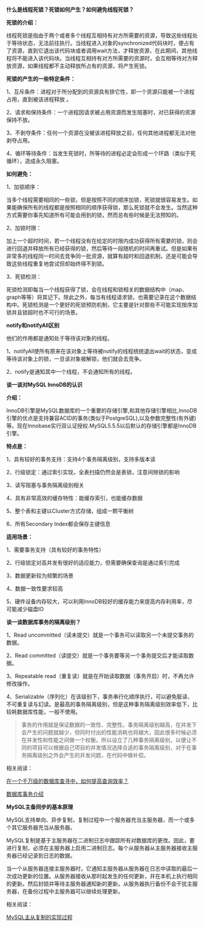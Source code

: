 **什么是线程死锁？死锁如何产生？如何避免线程死锁？**



**死锁的介绍：**



线程死锁是指由于两个或者多个线程互相持有对方所需要的资源，导致这些线程处于等待状态，无法前往执行。当线程进入对象的synchronized代码块时，便占有了资源，直到它退出该代码块或者调用wait方法，才释放资源，在此期间，其他线程将不能进入该代码块。当线程互相持有对方所需要的资源时，会互相等待对方释放资源，如果线程都不主动释放所占有的资源，将产生死锁。



**死锁的产生的一些特定条件：**



1、互斥条件：进程对于所分配到的资源具有排它性，即一个资源只能被一个进程占用，直到被该进程释放 。



2、请求和保持条件：一个进程因请求被占用资源而发生阻塞时，对已获得的资源保持不放。 



3、不剥夺条件：任何一个资源在没被该进程释放之前，任何其他进程都无法对他剥夺占用。



4、循环等待条件：当发生死锁时，所等待的进程必定会形成一个环路（类似于死循环），造成永久阻塞。



**如何避免：**



1、加锁顺序：

当多个线程需要相同的一些锁，但是按照不同的顺序加锁，死锁就很容易发生。如果能确保所有的线程都是按照相同的顺序获得锁，那么死锁就不会发生。当然这种方式需要你事先知道所有可能会用到的锁，然而总有些时候是无法预知的。



2、加锁时限：

加上一个超时时间，若一个线程没有在给定的时限内成功获得所有需要的锁，则会进行回退并释放所有已经获得的锁，然后等待一段随机的时间再重试。但是如果有非常多的线程同一时间去竞争同一批资源，就算有超时和回退机制，还是可能会导致这些线程重复地尝试但却始终得不到锁。



3、死锁检测：

死锁检测即每当一个线程获得了锁，会在线程和锁相关的数据结构中（map、graph等等）将其记下。除此之外，每当有线程请求锁，也需要记录在这个数据结构中。死锁检测是一个更好的死锁预防机制，它主要是针对那些不可能实现按序加锁并且锁超时也不可行的场景。





**notify和notifyAll区别**



他们的作用都是通知处于等待该对象的线程。



1、notifyAll使所有原来在该对象上等待被notify的线程统统退出wait的状态，变成等待该对象上的锁，一旦该对象被解锁，他们就会去竞争。



2、notify是通知其中一个线程，不会通知所有的线程。





**谈一谈对MySQL InnoDB的认识**



**介绍：**



InnoDB引擎是MySQL数据库的一个重要的存储引擎,和其他存储引擎相比,InnoDB引擎的优点是支持兼容ACID的事务(类似于PostgreSQL),以及参数完整性(有外键)等。现在Innobase实行双认证授权.MySQL5.5.5以后默认的存储引擎都是InnoDB引擎。



**特点是：**



1、具有较好的事务支持：支持4个事务隔离级别，支持多版本读

2、行级锁定：通过索引实现，全表扫描仍然会是表锁，注意间隙锁的影响

3、读写阻塞与事务隔离级别相关

4、具有非常高效的缓存特性：能缓存索引，也能缓存数据

5、整个表和主键以Cluster方式存储，组成一颗平衡树

6、所有Secondary Index都会保存主键信息



**适用场景：**



1、需要事务支持（具有较好的事务特性）

2、行级锁定对高并发有很好的适应能力，但需要确保查询是通过索引完成

3、数据更新较为频繁的场景

4、数据一致性要求较高

5、硬件设备内存较大，可以利用InnoDB较好的缓存能力来提高内存利用率，尽可能减少磁盘IO





**谈一谈数据库事务的隔离级别？**


1、Read uncommitted（读未提交）就是一个事务可以读取另一个未提交事务的数据。



2、Read committed（读提交）就是一个事务要等另一个事务提交后才能读取数据。



3、Repeatable read（重复读）就是在开始读取数据（事务开启）时，不再允许修改操作。



4、Serializable（序列化）在该级别下，事务串行化顺序执行，可以避免脏读、不可重复读与幻读。是最高的事务隔离级别，但是这种事务隔离级别效率低下，比较耗数据库性能，一般不使用。



>事务的作用就是保证数据的一致性、完整性。事务隔离级别越高，在并发下会产生的问题就越少，但同时付出的性能消耗也将越大，因此很多时候必须在并发性和性能之间做一个权衡。所以设立了几种事务隔离级别，以便让不同的项目可以根据自己项目的并发情况选择合适的事务隔离级别，对于在事务隔离级别之外会产生的并发问题，在代码中做补偿。



相关阅读：

[在一个千万级的数据库查寻中，如何提高查询效率？](http://mp.weixin.qq.com/s?__biz=MzI4Njc5NjM1NQ==&mid=2247483947&idx=1&sn=46a9c010a37222980fa75a7677126e6b&chksm=ebd63d07dca1b4114e926bfd5c71217f266c0907e82c230c9a25968129978377fe1e6a0bc994&scene=21#wechat_redirect)

[数据库事务介绍](http://mp.weixin.qq.com/s?__biz=MzI4Njc5NjM1NQ==&mid=2247484710&idx=1&sn=abd44a05b4bca4e12a0c3c2375d41cee&chksm=ebd63a0adca1b31c6687748e7aaf505f933679e2a925eb3a746f55318e4d4e18e3e3101075a0&scene=21#wechat_redirect)





**MySQL主备同步的基本原理**



MySQL支持单向、异步复制，复制过程中一个服务器充当主服务器，而一个或多个其它服务器充当从服务器。



MySQL复制是基于主服务器在二进制日志中跟踪所有对数据库的更改。因此，要进行复制，必须在主服务器上启用二进制日志。每个从服务器从主服务器接收主服务器已经记录到日志的数据。



当一个从服务器连接主服务器时，它通知主服务器从服务器在日志中读取的最后一次成功更新的位置。从服务器接收从那时起发生的任何更新，并在本机上执行相同的更新。然后封锁并等待主服务器通知新的更新。从服务器执行备份不会干扰主服务器，在备份过程中主服务器可以继续处理更新。

 

相关阅读：

[MySQL主从复制的实现过程](http://mp.weixin.qq.com/s?__biz=MzI4Njc5NjM1NQ==&mid=2247484644&idx=1&sn=366d2b56cfe6774405d80eac92399bd9&chksm=ebd63bc8dca1b2de7d1bf6b617172a0fa4155fc4bb9aa4ded98d0173ae30e8123c71133d0e4c&scene=21#wechat_redirect)